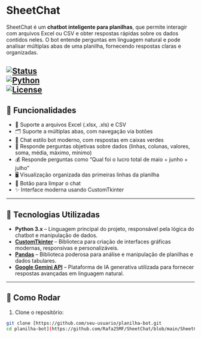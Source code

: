 # SheetChat

SheetChat é um **chatbot inteligente para planilhas**, que permite interagir com arquivos Excel ou CSV e obter respostas rápidas sobre os dados contidos neles. O bot entende perguntas em linguagem natural e pode analisar múltiplas abas de uma planilha, fornecendo respostas claras e organizadas.

[![Status](https://img.shields.io/badge/status-em%20desenvolvimento-yellow)]()  
[![Python](https://img.shields.io/badge/python-3.10-blue?logo=python)]()  
[![License](https://img.shields.io/badge/license-Rafa25MF-green)]()  
---

## 🔹 Funcionalidades

- 📄 Suporte a arquivos Excel (.xlsx, .xls) e CSV  
- 🗂 Suporte a múltiplas abas, com navegação via botões  
- 💬 Chat estilo bot moderno, com respostas em caixas verdes  
- 🔎 Responde perguntas objetivas sobre dados (linhas, colunas, valores, soma, média, máximo, mínimo)  
- 💰 Responde perguntas como “Qual foi o lucro total de maio + junho + julho”  
- 🖥 Visualização organizada das primeiras linhas da planilha  
- 🧹 Botão para limpar o chat  
- ✨ Interface moderna usando CustomTkinter  

---

## 🔹 Tecnologias Utilizadas

- **Python 3.x** – Linguagem principal do projeto, responsável pela lógica do chatbot e manipulação de dados.  
- **[CustomTkinter](https://github.com/TomSchimansky/CustomTkinter)** – Biblioteca para criação de interfaces gráficas modernas, responsivas e personalizáveis.  
- **[Pandas](https://pandas.pydata.org/)** – Biblioteca poderosa para análise e manipulação de planilhas e dados tabulares.  
- **[Google Gemini API](https://ai.google.com/studio)** – Plataforma de IA generativa utilizada para fornecer respostas avançadas em linguagem natural.


---

## 🔹 Como Rodar

1. Clone o repositório:

```bash
git clone [https://github.com/seu-usuario/planilha-bot.git
cd planilha-bot](https://github.com/Rafa25MF/SheetChat/blob/main/SheetChat.py)
